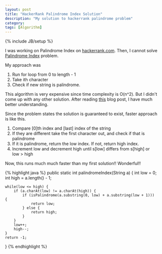 ```yaml
---
layout: post
title: "HackerRank Palindrome Index Solution"
description: "My solution to hackerrank palindrome problem"
category: 
tags: [Algorithm]
---
```

{% include JB/setup %}

I was working on Palindrome Index on [hackerrank.com](http://hackerank.com/). Then, I cannot solve [Palindrome Index](https://www.hackerrank.com/challenges/palindrome-index) problem.

My approach was

1. Run for loop from 0 to length - 1
2. Take ith character
3. Check if new string is palindrome.

This algorithm is very expensive since time complexity is O(n^2). But I didn't come up with any other solution. After reading [this](http://www.martinkysel.com/hackerrank-palindrome-index-solution/) blog post, I have much better understanding. 

Since the problem states the solution is guaranteed to exist, faster approach is like this.

1. Compare [0]th index and [last] index of the string
2. If they are different take the first character out, and check if that is palindrome
3. If it is palindrome, return the low index. If not, return high index.
4. Increment low and decrement high until s[low] differs from s[high] or low > high

Now, this runs much much faster than my first solution!! Wonderful!!

{% highlight java %}
public static int palindromeIndex(String a) {
	int low = 0;
	int high = a.length() - 1;
	
	while(low <= high) {
		if (a.charAt(low) != a.charAt(high)) {
			if (isPalindrome(a.substring(0, low) + a.substring(low + 1))) {
				return low;
			} else {
				return high;
			}
		}
		low++;
		high--;
	}
	return -1;
}
{% endhighlight %}